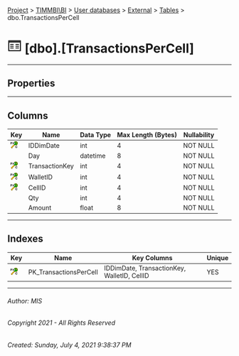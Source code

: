 #### 

[Project](../../../../index.md) > [TIMMBI\\BI](../../../index.md) > [User databases](../../index.md) > [External](../index.md) > [Tables](Tables.md) > dbo.TransactionsPerCell

# ![Tables](../../../../Images/Table32.png) [dbo].[TransactionsPerCell]

---

## <a name="#properties"></a>Properties



---

## <a name="#columns"></a>Columns

| Key | Name | Data Type | Max Length (Bytes) | Nullability |
|---|---|---|---|---|
| [![Cluster Primary Key PK_TransactionsPerCell: IDDimDate\TransactionKey\WalletID\CellID](../../../../Images/pkcluster.png)](#indexes) | IDDimDate | int | 4 | NOT NULL |
|  | Day | datetime | 8 | NOT NULL |
| [![Cluster Primary Key PK_TransactionsPerCell: IDDimDate\TransactionKey\WalletID\CellID](../../../../Images/pkcluster.png)](#indexes) | TransactionKey | int | 4 | NOT NULL |
| [![Cluster Primary Key PK_TransactionsPerCell: IDDimDate\TransactionKey\WalletID\CellID](../../../../Images/pkcluster.png)](#indexes) | WalletID | int | 4 | NOT NULL |
| [![Cluster Primary Key PK_TransactionsPerCell: IDDimDate\TransactionKey\WalletID\CellID](../../../../Images/pkcluster.png)](#indexes) | CellID | int | 4 | NOT NULL |
|  | Qty | int | 4 | NOT NULL |
|  | Amount | float | 8 | NOT NULL |


---

## <a name="#indexes"></a>Indexes

| Key | Name | Key Columns | Unique |
|---|---|---|---|
| [![Cluster Primary Key PK_TransactionsPerCell: IDDimDate\TransactionKey\WalletID\CellID](../../../../Images/pkcluster.png)](#indexes) | PK_TransactionsPerCell | IDDimDate, TransactionKey, WalletID, CellID | YES |


---

###### Author:  MIS

###### Copyright 2021 - All Rights Reserved

###### Created: Sunday, July 4, 2021 9:38:37 PM

